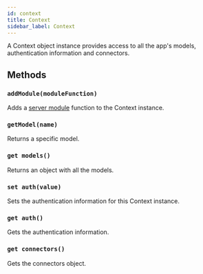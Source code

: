 ```yaml
---
id: context
title: Context
sidebar_label: Context
---
```


A Context object instance provides access to all the app's models, authentication information and connectors.

## Methods

### `addModule(moduleFunction)`
Adds a [server module](ServerModule.md) function to the Context instance.

### `getModel(name)`
Returns a specific model.

### `get models()`
Returns an object with all the models.

### `set auth(value)`
Sets the authentication information for this Context instance.

### `get auth()`
Gets the authentication information.

### `get connectors()`
Gets the connectors object.
